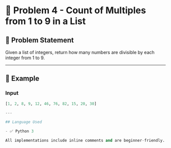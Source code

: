 # 🔢 Problem 4 - Count of Multiples from 1 to 9 in a List

## 🧩 Problem Statement

Given a list of integers, return how many numbers are divisible by each integer from 1 to 9.

---

## 🎯 Example

### Input
```python
[1, 2, 8, 9, 12, 46, 76, 82, 15, 20, 30]

---

## Language Used

- ✅ Python 3

All implementations include inline comments and are beginner-friendly. This task is language-agnostic and can be implemented in any language.

